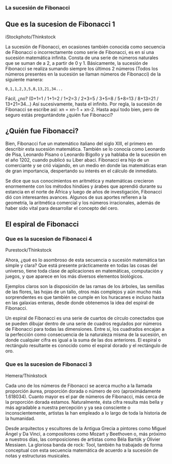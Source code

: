 ### La sucesión de Fibonacci
## Que es la sucesion de Fibonacci 1
iStockphoto/Thinkstock

La sucesión de Fibonacci, en ocasiones también conocida como secuencia de Fibonacci o incorrectamente como serie de Fibonacci, es en sí una sucesión matemática infinita. Consta de una serie de números naturales que se suman de a 2, a partir de 0 y 1. Básicamente, la sucesión de Fibonacci se realiza sumando siempre los últimos 2 números (Todos los números presentes en la sucesión se llaman números de Fibonacci) de la siguiente manera:

    0,1,1,2,3,5,8,13,21,34...

Fácil, ¿no? (0+1=1 / 1+1=2 / 1+2=3 / 2+3=5 / 3+5=8 / 5+8=13 / 8+13=21 / 13+21=34...) Así sucesivamente, hasta el infinito. Por regla, la sucesión de Fibonacci se escribe así: xn = xn-1 + xn-2. Hasta aquí todo bien, pero de seguro estás preguntándote ¿quién fue Fibonacci?

## ¿Quién fue Fibonacci?

Bien, Fibonacci fue un matemático italiano del siglo XIII, el primero en describir esta sucesión matemática. También se lo conocía como Leonardo de Pisa, Leonardo Pisano o Leonardo Bigollo y ya hablaba de la sucesión en el año 1202, cuando publicó su Liber abaci. Fibonacci era hijo de un comerciante y se crió viajando, en un medio en donde las matemáticas eran de gran importancia, despertando su interés en el cálculo de inmediato.

Se dice que sus conocimientos en aritmética y matemáticas crecieron enormemente con los métodos hindúes y árabes que aprendió durante su estancia en el norte de África y luego de años de investigación, Fibonacci dió con interesantes avances. Algunos de sus aportes refieren a la geometría, la aritmética comercial y los números irracionales, además de haber sido vital para desarrollar el concepto del cero.

## El espiral de Fibonacci
### Que es la sucesion de Fibonacci 4
Purestock/Thinkstock

Ahora, ¿qué es lo asombroso de esta secuencia o sucesión matemática tan simple y clara? Que está presente prácticamente en todas las cosas del universo, tiene toda clase de aplicaciones en matemáticas, computación y juegos, y que aparece en los más diversos elementos biológicos.

Ejemplos claros son la disposición de las ramas de los árboles, las semillas de las flores, las hojas de un tallo, otros más complejos y aún mucho más sorprendentes es que también se cumple en los huracanes e incluso hasta en las galaxias enteras, desde donde obtenemos la idea del espiral de Fibonacci.

Un espiral de Fibonacci es una serie de cuartos de círculo conectados que se pueden dibujar dentro de una serie de cuadros regulados por números de Fibonacci para todas las dimensiones. Entre sí, los cuadrados encajan a la perfección como consecuencia de la naturaleza misma de la sucesión, en donde cualquier cifra es igual a la suma de las dos anteriores. El espiral o rectángulo resultante es conocido como el espiral dorado y el rectángulo de oro.

### Que es la sucesion de Fibonacci 3
Hemera/Thinkstock

Cada uno de los números de Fibonacci se acerca mucho a la llamada proporción áurea, proporción dorada o número de oro (aproximádamente 1.618034). Cuanto mayor es el par de números de Fibonacci, más cerca de la proporción dorada estamos. Naturalmente, ésta cifra resulta más bella y más agradable a nuestra percepción y ya sea consciente o inconscientemente, artistas la han empleado a lo largo de toda la historia de la humanidad.

Desde arquitectos y escultores de la Antigua Grecia a pintores como Miguel Ángel y Da Vinci, a compositores como Mozart y Beethoven o, más próximo a nuestros días, las composiciones de artistas como Béla Bartók y Olivier Messiaen. La gloriosa banda de rock: Tool, también ha trabajado de forma conceptual con esta secuencia matemática de acuerdo a la sucesión de notas y estructuras musicales.

